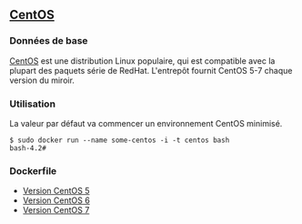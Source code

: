## [CentOS](https://registry.hub.docker.com/_/centos/)

### Données de base

[CentOS](https://en.wikipedia.org/wiki/CentOS) est une distribution Linux populaire, qui est compatible avec la plupart des paquets série de RedHat.
L'entrepôt fournit CentOS 5-7 chaque version du miroir.

### Utilisation

La valeur par défaut va commencer un environnement CentOS minimisé.
```
$ sudo docker run --name some-centos -i -t centos bash
bash-4.2#
```

### Dockerfile
* [Version CentOS 5](https://github.com/CentOS/sig-cloud-instance-images/blob/2e5a9c4e8b7191b393822e4b9e98820db5638a77/docker/Dockerfile)
* [Version CentOS 6](https://github.com/CentOS/sig-cloud-instance-images/blob/8717e33ea5432ecb33d7ecefe8452a973715d037/docker/Dockerfile)
* [Version CentOS 7](https://github.com/CentOS/sig-cloud-instance-images/blob/af7a1b9f8f30744360a10fe44c53a1591bef26f9/docker/Dockerfile)
